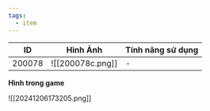 ```yaml
---
tags:
  - item
---
```


| ID     | Hình Ảnh         | Tính năng sử dụng |
| ------ | ---------------- | ----------------- |
| 200078 | ![[200078c.png]] | -                 |
**Hình trong game**

![[20241206173205.png]]